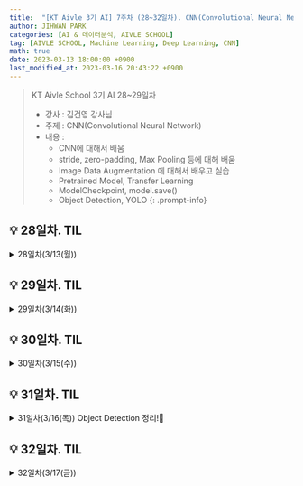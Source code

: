 ```yaml
---
title:  "[KT Aivle 3기 AI] 7주차 (28~32일차). CNN(Convolutional Neural Network)"
author: JIHWAN PARK
categories: [AI & 데이터분석, AIVLE SCHOOL]
tag: [AIVLE SCHOOL, Machine Learning, Deep Learning, CNN]
math: true
date: 2023-03-13 18:00:00 +0900
last_modified_at: 2023-03-16 20:43:22 +0900
---
```

> KT Aivle School 3기 AI 28~29일차 
> - 강사 : 김건영 강사님
> - 주제 : CNN(Convolutional Neural Network)
> - 내용 :
>   - CNN에 대해서 배움
>   - stride, zero-padding, Max Pooling 등에 대해 배움
>   - Image Data Augmentation 에 대해서 배우고 실습
>   - Pretrained Model, Transfer Learning
>   - ModelCheckpoint, model.save()
>   - Object Detection, YOLO
{: .prompt-info}

## 💡 28일차. TIL
<details>
<summary>28일차(3/13(월))</summary>
<div markdown="1">
오늘은 CNN에 대해서 배웠다. 이미 학부때 배웠던 내용이라 다시 기억을 상기시키며 들었다. 

CNN이 나오게 된 계기 : 이미지의 위치정보를 없애지 않고 처리하기 위함

CNN 연산에는 kernel_size와 stride가 영향을 미치며, 기본적으로 사이즈가 작아지고 합성곱의 불균형이 생긴다.

CNN 연산 결과 크기 공식 : `output_size = (N - F) / stride + 1`

사이즈가 작아지고 합성곱의 불균형을 해결하기 위해 zero-padding이라는 기법이 생겼다.

그리고, 연산량을 줄이기 위해 Max Pooling이라는 기법이 생겼는데, Max Pooling은 filter_size에서 가장 큰 값을 가져오는 것이다.

~~`relu` 함수를 주로 쓰는 상황에서 Max Pooling이 가장 알맞다고 볼 수 있다?~~

그리고, Batch Normalization과 Dropout에 대해 간단하게 배우고 사용했는데, 둘 다 모델을 Robust하게 만들어주는 기능이다.

Batch Normalization은 mini batch를 정규화 시켜주고, Dropout은 지정한 비율로 랜덤하게 노드를 죽이게 되어 초기 weight 값에 덜 민감하게 만들어 준다.

y가 범주형인데 numerical으로 있는 경우 (ex: y = [1, 2, 3, 4, 5, ...]) 원래는 `to_categorical`으로 전처리를 해줘야 하지만,

전처리 없이 `loss = keras.losses.sparse_categorical_crossentropy`을 사용하면 학습 가능하다.


<a href='https://github.com/Jihwan98/aivle_school/tree/main/2023.03.13.CNN_2.0ver/1_My_First_CNN' target='_blank'>[CNN 관련 코드]</a>

CNN Modeling 예시 코드

```python
# 1. 세션 클리어
keras.backend.clear_session()

# 2. 모델 연결
il = Input(shape=(28, 28, 1))
cl = Conv2D(filters=32, kernel_size=(3, 3), padding='same', activation='relu')(il)
bl = BatchNormalization()(cl)
cl = Conv2D(filters=32, kernel_size=(3, 3), padding='same', activation='relu')(bl)
bl = BatchNormalization()(cl)
pl = MaxPool2D(pool_size=(2, 2))(bl)
dl = Dropout(0.25)(pl)

cl = Conv2D(filters=64, kernel_size=(3, 3), padding='same', activation='relu')(il)
bl = BatchNormalization()(cl)
cl = Conv2D(filters=64, kernel_size=(3, 3), padding='same', activation='relu')(bl)
bl = BatchNormalization()(cl)
pl = MaxPool2D(pool_size=(2, 2))(bl)
dl = Dropout(0.25)(pl)

fl = Flatten()(dl)
dl = Dense(512, activation='relu')(fl)
bl = BatchNormalization()(dl)
ol = Dense(10, activation='softmax')(bl)

model = keras.models.Model(il, ol)

# 3. 모델 컴파일
model.compile(loss=keras.losses.sparse_categorical_crossentropy, metrics=['accuracy'], optimizer='adam')

# 4. 요약
model.summary()
```
</div>
</details>


## 💡 29일차. TIL
<details>
<summary>29일차(3/14(화))</summary>
<div markdown="1">
오늘은 어제에 이어 CNN 모델을 만들고 학습을 진행했다.

그리고 Image Data Augmentation에 대해 간략히 배우고 실습을 진행했다.

실제 현실에서는 충분한 Data가 있지 않으므로, 부족한 데이터를 채워주기 위해 기존의 데이터를 조금 변형 시켜 데이터를 늘리는 방법이 Data Augmentation이다.

이를 keras의 ImageDataGenerator를 통해 진행할 수 있다.

<a href='https://github.com/Jihwan98/aivle_school/tree/main/2023.03.13.CNN_2.0ver/2_Data_augmentation_and_more' target='_blank'>[Augmentaion 관련 코드]</a>

</div>
</details>

## 💡 30일차. TIL
<details>
<summary>30일차(3/15(수))</summary>
<div markdown="1">
- 모델을 저장하고 불러오는 방법을 배움(ModelCheckpoint, model.save())
- Transfer Learning : Pretrained Model을 가져와서 우리 문제에 맞게 구조를 살짝 바꿔 학습시킨다. ex) input ~ hidden layer 까지 Frozen (weight update x), output 직전 또는 output layer만 고쳐쓰기
- ReduceLROnPlateau : Learning Rate 조절하는 도구
- Global Average Pooling : Feature Map의 각 depth의 평균을 가져옴 -> 연산량 줄이기
- Object Detection 맛보기 : YOLO V3 가져와서 사용해보기
<details>
<summary>Object Detection</summary>
<div markdown="1">
- object detection = Classification + Localization = Multi-Labeled Classification + Bounding Box Regression
- 주요 학습 데이터
    - Pascal VOC Dataset
        - mAP(mean Average Precision) 등장
        - 2007년 2012년 데이터셋이 벤치마크 데이터셋으로 주로 쓰였음
        - 문제점
            - 이미지 안의 object가 크가
            - object가 이미지 중앙에 있다.
            - object의 종류가 적다(20개)
    - COCO Dataset
        - 기존 데이터셋에 대한 문제 제기
        - 현재 많이 쓰임
        - object 크기, 위치가 다양함 (class 80개)
        - Non-iconic 이미지(정확히 어떤 object를 가리키는지 모름)
        - mAP 사용, IoU를 0.50 ~ 0.95 유동적 적용
- 크게 one-stage, two-stage detector 가 있음
- object localization하고 classification을 하는지, 같이하는 지
- one - Yolo, two - fast RCNN

- Yolo(You Only Look Once)
    - One stage detector
    - UltraLytics라는 회사에서 개발
</div>
</details>
<br>
<a href='https://github.com/Jihwan98/aivle_school/tree/main/2023.03.13.CNN_2.0ver/2_Data_augmentation_and_more' target='_blank'>[Pretrained, Trnasfer Learning 관련 코드]</a>

<a href='https://github.com/Jihwan98/aivle_school/tree/main/2023.03.15.Object_Detection' target='_blank'>[Object Detection 관련 코드]</a>

</div>
</details>

## 💡 31일차. TIL

<details>
<summary>31일차(3/16(목)) Object Detection 정리!🌟</summary>
<div markdown="1">

<a href='https://github.com/Jihwan98/aivle_school/tree/main/2023.03.15.Object_Detection' target='_blank'>[Object Detection 관련 코드]</a>

## ✅ Object Detection
Object Detection = Classification + Localization = Multi-Labeled Classification + Bounding Box Regression

### ✔️ Bounding Box
하나의 Object가 들어있는 최소 크기의 박스. 구성요소로는 위치 정보(x, y, w, h)가 있음. 결국 이 위치정보를 Regression 학습하게 된다. 그리고 이 박스로 IoU(Intersection over Union)를 계산한다. IoU 값은 0 ~ 1의 값이며 높을 수록 많이 겹치는 것이다.

### ✔️ Class Classification
Bounding Box에 있는 Object를 Class Classification 한다.

### ✔️ Confidence Score
Bounding Box에 물체가 있을 확률. 모델 마다 다르지만 YOLO에서는 Bounding Box에 물체가 있을 확률 x Class 확률이다.

### ✔️ CNN이 Object Detection에서 하는 역할
**Back Bone**으로 쓰임. CNN구조가 위치 정보 Feature를 잘 가져올 거라는 기대를 한 것(ImageNet을 통해 잘 학습된 모델을 가져다 쓰면 안될까?) - VGG, Inception, ResNet 등등 ..

> **Head** : 우리 문제에 맞게 변형하는 부분 (뒷단 부분)<br>
> **Neck** : Back Bone과 Head를 연결하는 부분
{: .prompt-tip}

### ✔️ 주요 학습 데이터
**Pascal VOC Dataset**

- mAP(mean Average Precision) 등장
- 총 20개의 class
- 2007년 2012년 데이터셋이 벤치마크 데이터셋으로 주로 쓰였음

**COCO Dataset✨**

- 기존 데이터셋(Pascal VOC)에 대한 문제 제기
    - 이미지 안의 object가 크다.
    - object가 이미지 중앙에 있다.
    - object의 종류가 적다(20개)
- 현재 많이 쓰이는 데이터셋
- object의 크기, 위치가 다양하고 80개의 class가 있음
- Non-iconic 이미지가 존재(정확히 어떤 object를 가리키는지 모름)
- mAP 사용, IoU를 0.50 ~ 0.95 유동적 적용

---

YOLO 실습을 진행했다. 생각보다 Object Detect가 잘되어서 놀랬다. Object Detection 부분은 처음해봐서 재밌기도 했고 신기했다. 그 원리가 너무 궁금해서 이해하기 위해서 혼자 이것저것 찾아보는 중이다.

> `NMS(Non Maximum Suppression)`와 `Anchor Box` 개념 이해하기
{: .prompt-tip}

</div>
</details>


## 💡 32일차. TIL

<details>
<summary>32일차(3/17(금)) </summary>
<div markdown="1">

오늘은 직접 데이터 Annotation을 진행해서 YOLO V5에 Transfer Learning을 해보는 시간을 가졌다.

Annotation Tool으로는 YOLO에 맞는 값을 내주는 ybat이라는 프로그램을 사용했다.

---
**꼭 알아야 할 것들**

- Data Augmentaion : ImageDataGenerator 사용법 익히기
- Trnasfer Learning : Trainable 알아야 함
- import os, shutil, random, glob, json 사용법 익히기
- numpy : vstack, hstack, expand_dims
- keras : utils, image, 어떻게 이미지를 불러오고 변환하는지
- Bounding Box의 좌표 및 크기는 0 ~ 1으로 표현되어 있다.
- yaml 파일 python 코드로 만들기
- featuremap 어떻게 만들어지는지 계산 할 줄 알아야 함

</div>
</details>